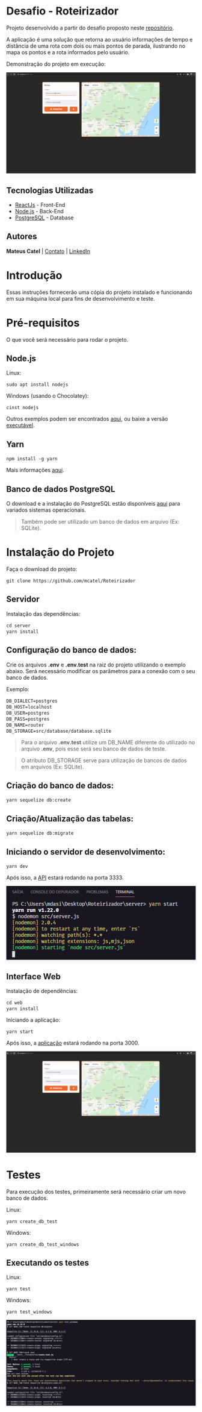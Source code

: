 # Desafio - Roteirizador

Projeto desenvolvido a partir do desafio proposto neste [repositório](https://github.com/Attivilog/DesafioRoteirizador).

A aplicação é uma solução que retorna ao usuário informações de tempo e distância de uma rota com dois ou mais pontos de parada, ilustrando no mapa os pontos e a rota informados pelo usuário.

Demonstração do projeto em execução:


![Aplicação em execução](./web/demo/app_demo.gif)

## Tecnologias Utilizadas

* [ReactJs](https://reactjs.org/) - Front-End
* [Node.js](https://nodejs.org/en/) - Back-End
* [PostgreSQL](https://www.postgresql.org/) - Database


## Autores

**Mateus Catel** | [Contato](mailto:contato@catel.dev?subject=GitHub%20|%20Desafio%20-%20Roteirizador) | [LinkedIn](https://www.linkedin.com/in/mateus-catel-258338148/)


# Introdução

Essas instruções fornecerão uma cópia do projeto instalado e funcionando em sua máquina local para fins de desenvolvimento e teste.


# Pré-requisitos

O que você será necessário para rodar o projeto.


## Node.js

Linux:

~~~
sudo apt install nodejs
~~~

Windows (usando o Chocolatey):
```
cinst nodejs
```

Outros exemplos podem ser encontrados [aqui](https://nodejs.org/en/download/package-manager/), ou baixe a versão [executável](https://nodejs.org/en/download/).


## Yarn

```
npm install -g yarn
```
Mais informações [aqui](https://yarnpkg.com/getting-started).


## Banco de dados PostgreSQL

O download e a instalação do PostgreSQL estão disponíveis [aqui](https://www.postgresql.org/download/) para variados sistemas operacionais.
>Também pode ser utilizado um banco de dados em arquivo (Ex: SQLite).


# Instalação do Projeto

Faça o download do projeto:

```
git clone https://github.com/mcatel/Roteirizador
```


## Servidor

Instalação das dependências:
```
cd server
yarn install
```

## Configuração do banco de dados:
Crie os arquivos **.env** e **.env.test** na raiz do projeto utilizando o exemplo abaixo. Será necessário modificar os parâmetros para a conexão com o seu banco de dados.

Exemplo:
```
DB_DIALECT=postgres
DB_HOST=localhost
DB_USER=postgres
DB_PASS=postgres
DB_NAME=router
DB_STORAGE=src/database/database.sqlite
```
>Para o arquivo **.env.test** utilize um DB_NAME diferente do utilizado no arquivo **.env**, pois esse será seu banco de dados de teste.

>O atributo DB_STORAGE serve para utilização de bancos de dados em arquivos (Ex: SQLite).


## Criação do banco de dados:
```
yarn sequelize db:create
```

## Criação/Atualização das tabelas:
```
yarn sequelize db:migrate
```

## Iniciando o servidor de desenvolvimento:
```
yarn dev
```

Após isso, a [API](http://localhost:3333) estará rodando na porta 3333.

![Servidor iniciado](./server/demo/server_started.png)


## Interface Web

Instalação de dependências:
```
cd web
yarn install
```

Iniciando a aplicação:
```
yarn start
```

Após isso, a [aplicação](http://localhost:3000) estará rodando na porta 3000.


![Aplicação iniciada](./web/demo/app_started.png)


# Testes

Para execução dos testes, primeiramente será necessário criar um novo banco de dados.

Linux:

```
yarn create_db_test
```
Windows:
```
yarn create_db_test_windows
```
## Executando os testes

Linux:
```
yarn test
```

Windows:
```
yarn test_windows
```

![Suite de testes](./server/demo/test_suite.png)